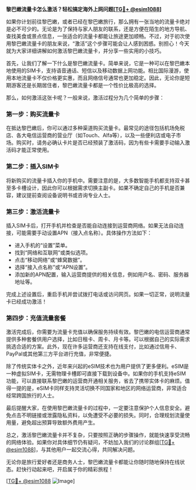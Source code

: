 **黎巴嫩流量卡怎么激活？轻松搞定海外上网问题[[TG💪+ @esim1088](https://t.me/s/esim1088)]**

如果你计划前往黎巴嫩，或者已经在黎巴嫩旅行，那么拥有一张当地的流量卡绝对是必不可少的。无论是为了保持与家人朋友的联系，还是方便在陌生的地方导航、查找美食或景点信息，一张适合的流量卡都能让旅途更加顺畅。不过，对于初次使用黎巴嫩流量卡的朋友来说，“激活”这个步骤可能会让人感到困惑。别担心！今天就为大家详细讲解如何激活黎巴嫩流量卡，并分享一些实用的小技巧。

首先，让我们了解一下什么是黎巴嫩流量卡。简单来说，它是一种可以在黎巴嫩本地使用的SIM卡，支持语音通话、短信以及移动数据上网功能。相比国际漫游，使用本地流量卡不仅价格更实惠，而且网络信号通常也更加稳定。因此，无论你是短期游客还是长期居住者，黎巴嫩流量卡都是一个性价比极高的选择。

那么，如何激活这张卡呢？一般来说，激活过程分为几个简单的步骤：

### 第一步：购买流量卡

在抵达黎巴嫩后，你可以通过多种渠道购买流量卡。最常见的途径包括机场免税店、各大电信运营商的营业厅（如Touch、Alfa等），以及一些便利店或电子市场。购买时，请务必确认卡片是否已经预装了激活码，因为有些卡需要手动输入激活码才能正常使用。

### 第二步：插入SIM卡

将新购买的流量卡插入你的手机中。需要注意的是，大多数智能手机都支持双卡甚至多卡槽设计，因此你可以根据需求切换主副卡。如果不确定自己的手机是否兼容，建议提前查阅设备说明书或咨询专业人士。

### 第三步：激活流量卡

插入SIM卡后，打开手机并检查是否能自动连接到运营商网络。如果无法自动连接，可能需要手动设置APN（接入点名称）。具体操作方法如下：
- 进入手机的“设置”菜单。
- 找到“网络和互联网”或类似选项。
- 点击“移动网络”或“蜂窝数据”。
- 选择“接入点名称”或“APN设置”。
- 添加新的APN配置，输入运营商提供的相关信息，例如用户名、密码、服务器地址等。

完成上述设置后，重启手机并尝试拨打电话或访问网页。如果一切正常，说明流量卡已经成功激活！

### 第四步：充值流量套餐

激活完成后，你需要为流量卡充值以确保服务持续有效。黎巴嫩的电信运营商通常提供多种套餐供用户选择，比如日租卡、周卡、月卡等。可以根据自己的实际需求挑选合适的方案。此外，现在许多运营商还支持在线支付，比如通过信用卡、PayPal或其他第三方平台进行充值，非常便捷。

除了传统实体卡之外，近年来兴起的eSIM技术也为用户提供了更多便利。eSIM是一种虚拟SIM卡，无需物理卡槽即可直接下载到设备中。如果你的手机支持eSIM功能，可以直接联系黎巴嫩的运营商开通相关服务，省去了携带实体卡的麻烦。值得一提的是，eSIM卡同样支持灵活切换不同国家和地区的网络运营商，非常适合经常跨国旅行的人士。

最后提醒大家，在使用黎巴嫩流量卡的过程中，一定要注意保护个人信息安全。避免点击不明链接或泄露隐私资料，以免遭受不必要的损失。同时，合理规划流量使用量，避免超出预算导致额外费用产生。

总之，激活黎巴嫩流量卡并不复杂，只要按照正确的步骤操作，就能快速享受流畅的网络体验。如果你对具体细节仍有疑问，不妨加入我们的讨论群组[[TG💪+ @esim1088](https://t.me/s/esim1088)]，与其他用户一起交流心得，共同解决问题。

无论你是旅行爱好者还是商务人士，黎巴嫩流量卡都能让你随时随地保持在线状态。赶快行动起来吧，开启属于你的精彩旅程！

[[TG💪+ @esim1088](https://t.me/s/esim1088) ![Image](https://i.postimg.cc/4NQfJmqS/Snipaste-2025-05-13-00-14-12.png)]